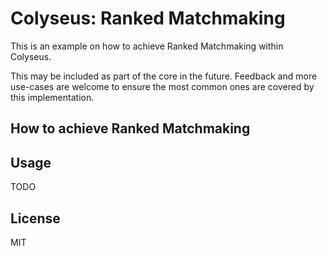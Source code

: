 # Colyseus: Ranked Matchmaking

This is an example on how to achieve Ranked Matchmaking within Colyseus.

This may be included as part of the core in the future. Feedback and more
use-cases are welcome to ensure the most common ones are covered by this
implementation.

## How to achieve Ranked Matchmaking



## Usage

TODO

## License

MIT
